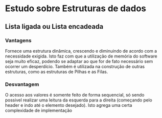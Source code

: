 # Estudo sobre Estruturas de dados

## Lista ligada ou Lista encadeada
### Vantagens
 Fornece uma estrutura dinâmica, crescendo e diminuindo de acordo com a necessidade exigida.
 Isto faz com que a utilização de memória do software seja muito eficaz, podendo se adaptar ao que for de fato necessário sem ocorrer um desperdício. Também é utilizada na construção de outras estruturas, como as estruturas de Pilhas e as Filas.
### Desvantagem
O acesso aos valores é somente feito de forma sequencial, só sendo possivel realizar uma leitura da esquerda para a direita (começando pelo header e indo até o elemento desejado). Isto agrega uma certa complexidade de implementação

